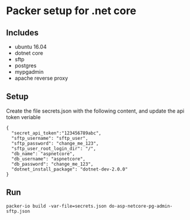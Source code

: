 # Packer setup for .net core

## Includes
- ubuntu 16.04
- dotnet core
- sftp
- postgres
- mypgadmin
- apache reverse proxy


## Setup
Create the file secrets.json with the following content, and update the api token veriable
```
{
  "secret_api_token":"123456789abc",
  "sftp_username": "sftp_user",
  "sftp_password": "change_me_123",
  "sftp_user_root_login_dir": "/",
  "db_name": "aspnetcore",
  "db_username": "aspnetcore",
  "db_password": "change_me_123",
  "dotnet_install_package": "dotnet-dev-2.0.0"
}
```

## Run

```
packer-io build -var-file=secrets.json do-asp-netcore-pg-admin-sftp.json
```
